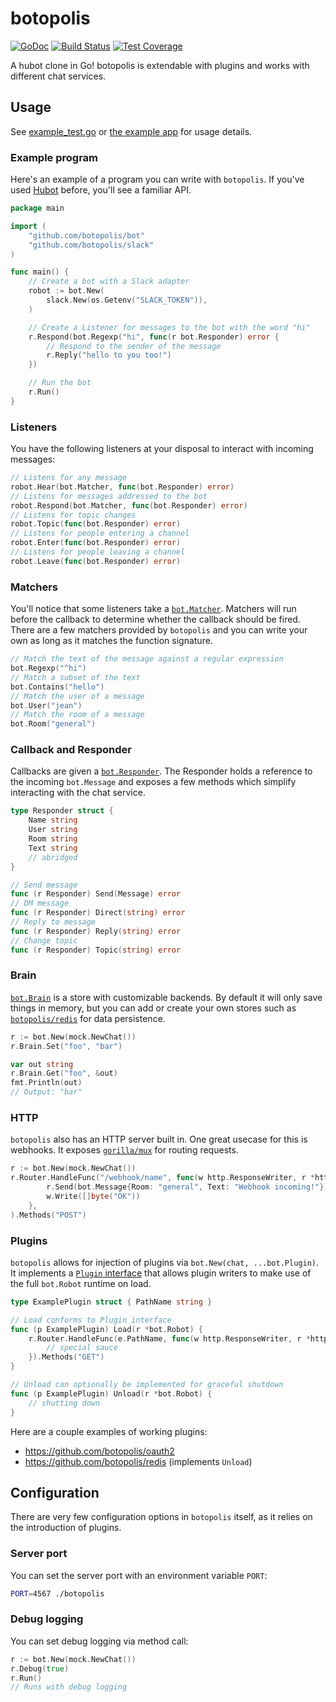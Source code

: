 # botopolis

[![GoDoc](https://godoc.org/github.com/botopolis/bot?status.svg)](https://godoc.org/github.com/botopolis/bot) [![Build Status](https://travis-ci.org/botopolis/bot.svg?branch=master)](https://travis-ci.org/botopolis/bot) [![Test Coverage](https://api.codeclimate.com/v1/badges/b7acc61121363e7405a3/test_coverage)](https://codeclimate.com/github/botopolis/bot/test_coverage)

A hubot clone in Go! botopolis is extendable with plugins and works with different
chat services.

## Usage

See [example_test.go](./example_test.go) or [the example app](./example/) for usage details.

### Example program

Here's an example of a program you can write with `botopolis`. If you've used
[Hubot](https://github.com/hubotio/hubot) before, you'll see a familiar API.

```go
package main

import (
	"github.com/botopolis/bot"
	"github.com/botopolis/slack"
)

func main() {
	// Create a bot with a Slack adapter
	robot := bot.New(
		slack.New(os.Getenv("SLACK_TOKEN")),
	)

	// Create a Listener for messages to the bot with the word "hi"
	r.Respond(bot.Regexp("hi", func(r bot.Responder) error {
		// Respond to the sender of the message
		r.Reply("hello to you too!")
	})

	// Run the bot
	r.Run()
}
```

### Listeners

You have the following listeners at your disposal to interact with incoming
messages:

```go
// Listens for any message
robot.Hear(bot.Matcher, func(bot.Responder) error)
// Listens for messages addressed to the bot
robot.Respond(bot.Matcher, func(bot.Responder) error)
// Listens for topic changes
robot.Topic(func(bot.Responder) error)
// Listens for people entering a channel
robot.Enter(func(bot.Responder) error)
// Listens for people leaving a channel
robot.Leave(func(bot.Responder) error)
```

### Matchers

You'll notice that some listeners take a
[`bot.Matcher`](https://godoc.org/github.com/botopolis/bot#Matcher). Matchers
will run before the callback to determine whether the callback should be fired.
There are a few matchers provided by `botopolis` and you can write your own as
long as it matches the function signature.

```go
// Match the text of the message against a regular expression
bot.Regexp("^hi")
// Match a subset of the text
bot.Contains("hello")
// Match the user of a message
bot.User("jean")
// Match the room of a message
bot.Room("general")
```

### Callback and Responder

Callbacks are given a
[`bot.Responder`](https://godoc.org/github.com/botopolis/bot#Responder<Paste>).
The Responder holds a reference to the incoming `bot.Message` and exposes a few
methods which simplify interacting with the chat service.

```go
type Responder struct {
	Name string
	User string
	Room string
	Text string
	// abridged
}

// Send message
func (r Responder) Send(Message) error
// DM message
func (r Responder) Direct(string) error
// Reply to message
func (r Responder) Reply(string) error
// Change topic
func (r Responder) Topic(string) error
```

### Brain

[`bot.Brain`](https://godoc.org/github.com/botopolis/bot#Brain) is a store with
customizable backends. By default it will only save things in memory, but you
can add or create your own stores such as
[`botopolis/redis`](https://github.com/botopolis/redis) for data persistence.

```go
r := bot.New(mock.NewChat())
r.Brain.Set("foo", "bar")

var out string
r.Brain.Get("foo", &out)
fmt.Println(out)
// Output: "bar"
```

### HTTP

`botopolis` also has an HTTP server built in. One great usecase for this is
webhooks. It exposes [`gorilla/mux`](https://github.com/gorilla/mux) for routing
requests.

```go
r := bot.New(mock.NewChat())
r.Router.HandleFunc("/webhook/name", func(w http.ResponseWriter, r *http.Request) {
		r.Send(bot.Message{Room: "general", Text: "Webhook incoming!"})
		w.Write([]byte("OK"))
	},
).Methods("POST")
```

### Plugins

`botopolis` allows for injection of plugins via `bot.New(chat, ...bot.Plugin)`.
It implements a [`Plugin` interface](https://godoc.org/github.com/botopolis/bot#Plugin)
that allows plugin writers to make use of the full `bot.Robot` runtime on load.

```go
type ExamplePlugin struct { PathName string }

// Load conforms to Plugin interface
func (p ExamplePlugin) Load(r *bot.Robot) {
	r.Router.HandleFunc(e.PathName, func(w http.ResponseWriter, r *http.Request) {
		// special sauce
	}).Methods("GET")
}

// Unload can optionally be implemented for graceful shutdown
func (p ExamplePlugin) Unload(r *bot.Robot) {
	// shutting down
}
```

Here are a couple examples of working plugins:

- https://github.com/botopolis/oauth2
- https://github.com/botopolis/redis (implements `Unload`)


## Configuration

There are very few configuration options in `botopolis` itself, as it relies on
the introduction of plugins.

### Server port

You can set the server port with an environment variable `PORT`:

```sh
PORT=4567 ./botopolis
```

### Debug logging

You can set debug logging via method call:

```go
r := bot.New(mock.NewChat())
r.Debug(true)
r.Run()
// Runs with debug logging
```

